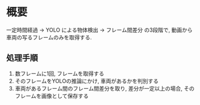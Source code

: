 # 概要
  一定時間経過 -> YOLO による物体検出 -> フレーム間差分 
  の3段階で, 動画から車両の写るフレームのみを取得する.

## 処理手順
  1. 数フレームに1回, フレームを取得する
  2. そのフレームをYOLOの推論にかけ, 車両があるかを判別する
  3. 車両があるフレーム間のフレーム間差分を取り, 差分が一定以上の場合,
     そのフレームを画像として保存する
